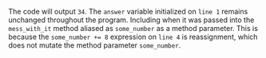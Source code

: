The code will output `34`. The `answer` variable initialized on `line 1` remains unchanged throughout the program. Including when it was passed into the `mess_with_it` method aliased as `some_number` as a method parameter. This is because the `some_number += 8` expression on `line 4` is reassignment, which does not mutate the method parameter `some_number`.